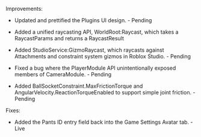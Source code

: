 Improvements:

 * Updated and prettified the Plugins UI design. - Pending
	
 * Added a unified raycasting API, WorldRoot:Raycast, which takes a RaycastParams and returns a RaycastResult

 * Added StudioService:GizmoRaycast, which raycasts against Attachments and constraint system 
    gizmos in Roblox Studio. - Pending
	
 * Fixed a bug where the PlayerModule API unintentionally exposed members of CameraModule. - Pending
	
 * Added BallSocketConstraint.MaxFrictionTorque and AngularVelocity.ReactionTorqueEnabled to 
    support simple joint friction. - Pending
	
Fixes:

  * Added the Pants ID entry field back into the Game Settings Avatar tab. - Live